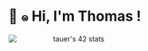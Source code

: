 <div align="center" style="display: grid; place-content: center;">
  <h1>👋 ๑ Hi, I'm Thomas !</h1>
  <img src="https://badge.mediaplus.ma/binary/tauer?1337Badge=off&UM6P=off" alt="tauer's 42 stats"/>
</div>
